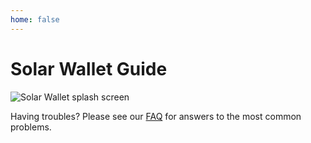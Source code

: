 ```yaml
---
home: false
---
```

# Solar Wallet Guide

![Solar Wallet splash screen](/images/solar-wallet.png)

Having troubles? Please see our [FAQ](./guide/10-faq.md) for answers to the most common problems.
